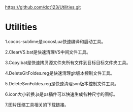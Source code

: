 https://github.com/dot123/Utilities.git

# Utilities
1.cocos-sublime是cocosLua快速编译和启动工具。

2.ClearVS.bat是快速清理VS中间文件工具。

3.Copy.bat是快速拷贝源文件夹所有文件到目标目标文件夹工具。

4.DeleteGitFoldes.reg是快速清理git版本控制文件工具。

5.DeleteSvnFoldes.reg是快速清理svn版本控制文件工具。

6.icon大小转换.js是ps插件可以快速生成各种尺寸的图标。

7.图片压缩工具相关的下载链接。
